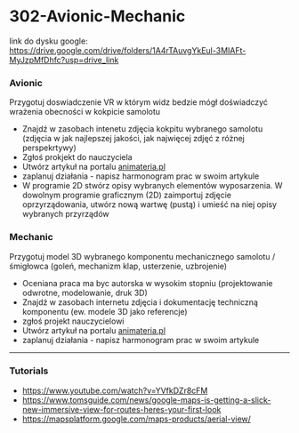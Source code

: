 # 302-Avionic-Mechanic

link do dysku google: https://drive.google.com/drive/folders/1A4rTAuvgYkEul-3MIAFt-MyJzpMfDhfc?usp=drive_link

### Avionic

Przygotuj doswiadczenie VR w którym widz bedzie mógł doświadczyć wrażenia obecności w kokpicie samolotu

- Znajdź w zasobach intenetu zdjęcia kokpitu wybranego samolotu (zdjęcia w jak najlepszej jakości, jak najwięcej zdjęć z różnej perspekrtywy)
- Zgłoś prokjekt do nauczyciela
- Utwórz artykuł na portalu [animateria.pl](http://animateria.pl/tl-planes)
- zaplanuj działania - napisz harmonogram prac w swoim artykule
- W programie 2D stwórz opisy wybranych elementów wyposarzenia.
  W dowolnym programie graficznym (2D) zaimportuj zdjęcie oprzyrządowania, utwórz nową wartwę (pustą) i umieść na niej opisy wybranych przyrządów 

### Mechanic

Przygotuj model 3D wybranego komponentu mechanicznego samolotu / śmigłowca (goleń, mechanizm klap, usterzenie, uzbrojenie)

- Oceniana praca ma byc autorska w wysokim stopniu (projektowanie odwrotne, modelowanie, druk 3D)
- Znajdź w zasobach internetu zdjęcia i dokumentację techniczną komponentu (ew. modele 3D jako referencje)
- zgłoś projekt nauczycielowi
- Utwórz artykuł na portalu [animateria.pl](http://animateria.pl/tl-planes)
- zaplanuj działania - napisz harmonogram prac w swoim artykule


---

### Tutorials
- https://www.youtube.com/watch?v=YVfkDZr8cFM
- https://www.tomsguide.com/news/google-maps-is-getting-a-slick-new-immersive-view-for-routes-heres-your-first-look
- https://mapsplatform.google.com/maps-products/aerial-view/
